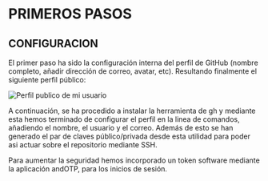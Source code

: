 # PRIMEROS PASOS

## CONFIGURACION

El primer paso ha sido la configuración interna del perfil de GitHub (nombre completo, añadir dirección de correo, avatar, etc). Resultando finalmente el siguiente perfil público:

![Perfil publico de mi usuario](https://github.com/soyjorgeprg/macime/blob/main/perfil.png?raw=true)

A continuación, se ha procedido a instalar la herramienta de gh y mediante esta hemos terminado de configurar el perfil en la linea de comandos, añadiendo el nombre, el usuario y el correo. Además de esto se han generado el par de claves público/privada desde esta utilidad para poder asi actuar sobre el repositorio mediante SSH.

Para aumentar la seguridad hemos incorporado un token software mediante la aplicación andOTP, para los inicios de sesión.
